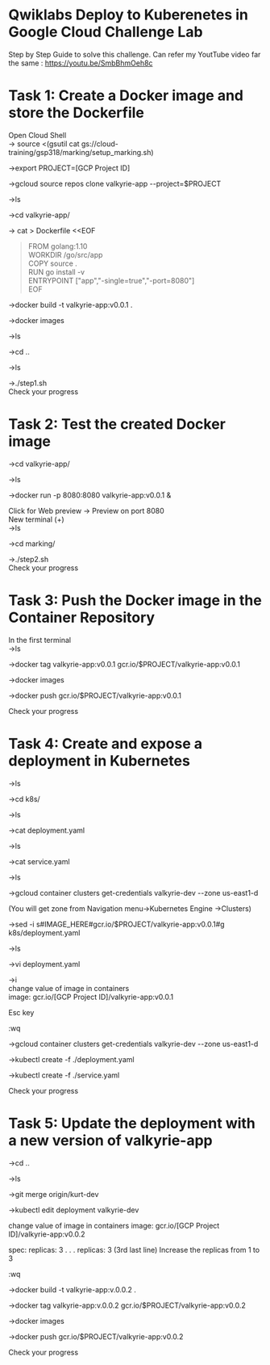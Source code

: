 # Qwiklabs Deploy to Kuberenetes in Google Cloud Challenge Lab

Step by Step Guide to solve this challenge. Can refer my YoutTube video far the same : https://youtu.be/SmbBhmOeh8c

# Task 1: Create a Docker image and store the Dockerfile

Open Cloud Shell              
->  source <(gsutil cat gs://cloud-training/gsp318/marking/setup_marking.sh)              

->export PROJECT=[GCP Project ID]     

->gcloud source repos clone valkyrie-app --project=$PROJECT  

->ls

->cd valkyrie-app/  

-> cat > Dockerfile <<EOF                  
> FROM golang:1.10                 
> WORKDIR /go/src/app                
> COPY source .                   
> RUN go install -v                                  
> ENTRYPOINT ["app","-single=true","-port=8080"]                 
> EOF                            
         
->docker build -t valkyrie-app:v0.0.1 .                   

->docker images              

->ls                  

->cd ..              

->ls                  

->./step1.sh                
Check your progress

# Task 2: Test the created Docker image

->cd valkyrie-app/             
 
->ls                           

->docker run -p 8080:8080 valkyrie-app:v0.0.1 &                    

Click for Web preview -> Preview on port 8080                            
New terminal (+)                  
->ls                    

->cd marking/                  

->./step2.sh                     
Check your progress                

# Task 3: Push the Docker image in the Container Repository

In the first terminal            
->ls                       

->docker tag valkyrie-app:v0.0.1 gcr.io/$PROJECT/valkyrie-app:v0.0.1                     

->docker images                                          

->docker push gcr.io/$PROJECT/valkyrie-app:v0.0.1                          

Check your progress                   

# Task 4: Create and expose a deployment in Kubernetes

->ls                             

->cd k8s/                          

->ls                                       

->cat deployment.yaml                              

->ls                        

->cat service.yaml                             
 
->ls                         

->gcloud container clusters get-credentials valkyrie-dev --zone us-east1-d                                  

(You will get zone from Navigation menu->Kubernetes Engine ->Clusters)                              

->sed -i s#IMAGE_HERE#gcr.io/$PROJECT/valkyrie-app:v0.0.1#g k8s/deployment.yaml                                 

->ls                                                                                 

->vi deployment.yaml                                

->i                          
change value of image in containers                                
image: gcr.io/[GCP Project ID]/valkyrie-app:v0.0.1                               

Esc key                                                       

:wq                                                                                            
                                                                                
->gcloud container clusters get-credentials valkyrie-dev --zone us-east1-d                                                                
                               
->kubectl create -f ./deployment.yaml                                                                                                          

->kubectl create -f ./service.yaml                                      
     
Check your progress                                                                                                                                             


# Task 5: Update the deployment with a new version of valkyrie-app

->cd ..

->ls

->git merge origin/kurt-dev

->kubectl edit deployment valkyrie-dev

change value of image in containers
image: gcr.io/[GCP Project ID]/valkyrie-app:v0.0.2

spec:
replicas: 3
.
.
.
replicas: 3                (3rd last line)
Increase the replicas from 1 to 3

<ESC>

:wq

->docker build -t valkyrie-app:v.0.0.2 .

->docker tag valkyrie-app:v.0.0.2 gcr.io/$PROJECT/valkyrie-app:v0.0.2

->docker images

->docker push gcr.io/$PROJECT/valkyrie-app:v0.0.2

Check your progress

